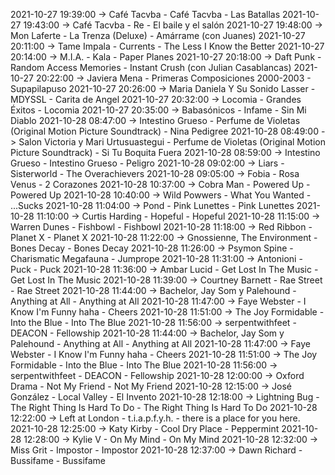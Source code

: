 2021-10-27 19:39:00 -> Café Tacvba - Café Tacvba - Las Batallas
2021-10-27 19:43:00 -> Café Tacvba - Re - El baile y el salón
2021-10-27 19:48:00 -> Mon Laferte - La Trenza (Deluxe) - Amárrame (con Juanes)
2021-10-27 20:11:00 -> Tame Impala - Currents - The Less I Know the Better
2021-10-27 20:14:00 -> M.I.A. - Kala - Paper Planes
2021-10-27 20:18:00 -> Daft Punk - Random Access Memories - Instant Crush (con Julian Casablancas)
2021-10-27 20:22:00 -> Javiera Mena - Primeras Composiciones 2000-2003 - Supapilapuso
2021-10-27 20:26:00 -> Maria Daniela Y Su Sonido Lasser - MDYSSL - Carita de Angel
2021-10-27 20:32:00 -> Locomia - Grandes Éxitos - Locomia
2021-10-27 20:35:00 -> Babasónicos - Infame - Sin Mi Diablo
2021-10-28 08:47:00 -> Intestino Grueso - Perfume de Violetas (Original Motion Picture Soundtrack) - Nina Pedigree
2021-10-28 08:49:00 -> Salon Victoria y Mari Urtusuastegui - Perfume de Violetas (Original Motion Picture Soundtrack) - Si Tu Boquita Fuera
2021-10-28 08:59:00 -> Intestino Grueso - Intestino Grueso - Peligro
2021-10-28 09:02:00 -> Liars - Sisterworld - The Overachievers
2021-10-28 09:05:00 -> Fobia - Rosa Venus - 2 Corazones
2021-10-28 10:37:00 -> Cobra Man - Powered Up - Powered Up
2021-10-28 10:40:00 -> Wild Powwers - What You Wanted - ...Sucks
2021-10-28 11:04:00 -> Pond - Pink Lunettes - Pink Lunettes
2021-10-28 11:10:00 -> Curtis Harding - Hopeful - Hopeful
2021-10-28 11:15:00 -> Warren Dunes - Fishbowl - Fishbowl
2021-10-28 11:18:00 -> Red Ribbon - Planet X - Planet X
2021-10-28 11:22:00 -> Gnossienne, The Environment - Bones Decay - Bones Decay
2021-10-28 11:26:00 -> Psymon Spine - Charismatic Megafauna - Jumprope
2021-10-28 11:31:00 -> Antonioni - Puck - Puck
2021-10-28 11:36:00 -> Ambar Lucid - Get Lost In The Music - Get Lost In The Music
2021-10-28 11:39:00 -> Courtney Barnett - Rae Street - Rae Street
2021-10-28 11:44:00 -> Bachelor, Jay Som y Palehound - Anything at All - Anything at All
2021-10-28 11:47:00 -> Faye Webster - I Know I'm Funny haha - Cheers
2021-10-28 11:51:00 -> The Joy Formidable - Into the Blue - Into The Blue
2021-10-28 11:56:00 -> serpentwithfeet - DEACON - Fellowship
2021-10-28 11:44:00 -> Bachelor, Jay Som y Palehound - Anything at All - Anything at All
2021-10-28 11:47:00 -> Faye Webster - I Know I'm Funny haha - Cheers
2021-10-28 11:51:00 -> The Joy Formidable - Into the Blue - Into The Blue
2021-10-28 11:56:00 -> serpentwithfeet - DEACON - Fellowship
2021-10-28 12:00:00 -> Oxford Drama - Not My Friend - Not My Friend
2021-10-28 12:15:00 -> José González - Local Valley - El Invento
2021-10-28 12:18:00 -> Lightning Bug - The Right Thing Is Hard To Do - The Right Thing Is Hard To Do
2021-10-28 12:22:00 -> Left at London - t.i.a.p.f.y.h. - there is a place for you here.
2021-10-28 12:25:00 -> Katy Kirby - Cool Dry Place - Peppermint
2021-10-28 12:28:00 -> Kylie V - On My Mind - On My Mind
2021-10-28 12:32:00 -> Miss Grit - Impostor - Impostor
2021-10-28 12:37:00 -> Dawn Richard - Bussifame - Bussifame
